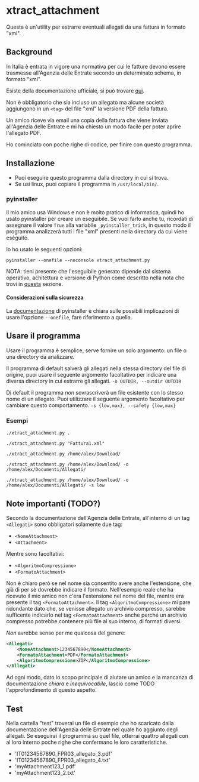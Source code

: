 # xtract_attachment

Questa è un'utility per estrarre eventuali allegati da una fattura in formato "xml".

## Background

In Italia è entrata in vigore una normativa per cui le fatture devono essere trasmesse all'Agenzia delle Entrate secondo un determinato schema, in formato "xml".

Esiste della documentazione ufficiale, si può trovare [qui](https://www.fatturapa.gov.it/export/fatturazione/it/normativa/f-2.htm).

Non è obbligatorio che sia incluso un allegato ma alcune società aggiungono in un `<tag>` del file "xml" la versione PDF della fattura.

Un amico riceve via email una copia della fattura che viene inviata all'Agenzia delle Entrate e mi ha chiesto un modo facile per poter aprire l'allegato PDF.

Ho cominciato con poche righe di codice, per finire con questo programma.

## Installazione

-   Puoi eseguire questo programma dalla directory in cui si trova.
-   Se usi linux, puoi copiare il programma in `/usr/local/bin/`.

### pyinstaller

Il mio amico usa Windows e non è molto pratico di informatica, quindi ho usato pyinstaller per creare un eseguibile.
Se vuoi farlo anche tu, ricordati di assegnare il valore `True` alla variabile `_pyinstaller_trick`, in questo modo il programma analizzerà tutti i file "xml" presenti nella directory da cui viene eseguito.

Io ho usato le seguenti opzioni:

`pyinstaller --onefile --noconsole xtract_attachment.py`

NOTA: tieni presente che l'eseguibile generato dipende dal sistema operativo, achitettura e versione di Python come descritto nella nota che trovi in [questa](https://pyinstaller.readthedocs.io/en/stable/operating-mode.html#what-pyinstaller-does-and-how-it-does-it) sezione.

#### Considerazioni sulla sicurezza

La [documentazione](https://pyinstaller.readthedocs.io/en/stable/operating-mode.html#how-the-one-file-program-works) di pyinstaller è chiara sulle possibili implicazioni di usare l'opzione `--onefile`, fare riferimento a quella.

## Usare il programma

Usare il programma è semplice, serve fornire un solo argomento: un file o una directory da analizzare.

Il programma di default salverà gli allegati nella stessa directory del file di origine, puoi usare il seguente argomento facoltativo per indicare una diversa directory in cui estrarre gli allegati.
`-o OUTDIR, --outdir OUTDIR`

Di default il programma *non* sovrascriverà un file esistente con lo stesso nome di un allegato. Puoi utilizzare il seguente argomento facoltativo per cambiare questo comportamento.
`-s {low,max}, --safety {low,max}`

### Esempi

`./xtract_attachment.py .`

`./xtract_attachment.py "Fattura1.xml"`

`./xtract_attachment.py /home/alex/Download/`

`./xtract_attachment.py /home/alex/Download/ -o /home/alex/Documenti/Allegati/`

`./xtract_attachment.py /home/alex/Download/ -o /home/alex/Documenti/Allegati/ -s low`

## Note importanti (TODO?)

Secondo la documentazione dell'Agenzia delle Entrate, all'interno di un tag `<Allegati>` sono obbligatori solamente due tag:
-   `<NomeAttachment>`
-   `<Attachment>`

Mentre sono facoltativi:
-   `<AlgoritmoCompressione>`
-   `<FormatoAttachment>`

Non è chiaro però se nel nome sia consentito avere anche l'estensione, che già di per sè dovrebbe indicare il formato. Nell'esempio reale che ha ricevuto il mio amico non c'era l'estensione nel nome del file, mentre era presente il tag `<FormatoAttachment>`.
Il tag `<AlgoritmoCompressione>` mi pare ridondante dato che, se venisse allegato un archivio compresso, sarebbe sufficente indicarlo nel tag `<FormatoAttachment>` anche perché un archivio compresso potrebbe contenere più file al suo interno, di formati diversi.

*Non* avrebbe senso per me qualcosa del genere:
```xml
<Allegati>
    <NomeAttachment>1234567890</NomeAttachment>
    <FormatoAttachment>PDF</FormatoAttachment>
    <AlgoritmoCompressione>ZIP</AlgoritmoCompressione>
</Allegati>
```
Ad ogni modo, dato lo scopo principale di aiutare un amico e la mancanza di documentazione *chiara* e *inequivocabile*, lascio come TODO l'approfondimento di questo aspetto.

## Test

Nella cartella "test" troverai un file di esempio che ho scaricato dalla documentazione dell'Agenzia delle Entrate nel quale ho aggiunto degli allegati. Se eseguirai il programma su quel file, otterrai quattro allegati con al loro interno poche righe che confermano le loro caratteristiche.

-   'IT01234567890\_FPR03\_allegato\_3.pdf'
-   'IT01234567890\_FPR03\_allegato\_4.txt'
-   'myAttachment123\_1.pdf'
-   'myAttachment123\_2.txt'
